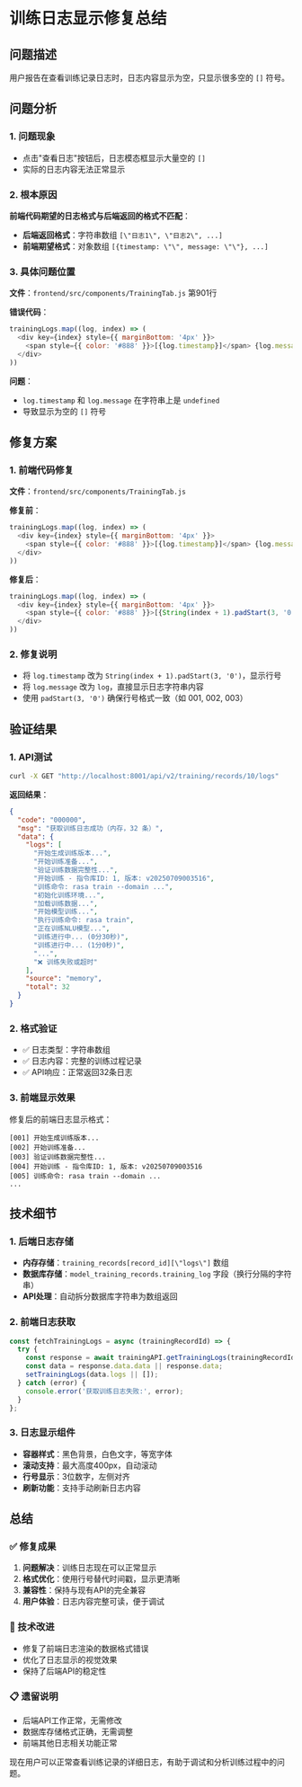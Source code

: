 # 训练日志显示修复总结

## 问题描述

用户报告在查看训练记录日志时，日志内容显示为空，只显示很多空的 `[]` 符号。

## 问题分析

### 1. 问题现象
- 点击\"查看日志\"按钮后，日志模态框显示大量空的 `[]`
- 实际的日志内容无法正常显示

### 2. 根本原因
**前端代码期望的日志格式与后端返回的格式不匹配**：

- **后端返回格式**：字符串数组 `[\"日志1\", \"日志2\", ...]`
- **前端期望格式**：对象数组 `[{timestamp: \"\", message: \"\"}, ...]`

### 3. 具体问题位置
**文件**：`frontend/src/components/TrainingTab.js` 第901行

**错误代码**：
```javascript
trainingLogs.map((log, index) => (
  <div key={index} style={{ marginBottom: '4px' }}>
    <span style={{ color: '#888' }}>[{log.timestamp}]</span> {log.message}
  </div>
))
```

**问题**：
- `log.timestamp` 和 `log.message` 在字符串上是 `undefined`
- 导致显示为空的 `[]` 符号

## 修复方案

### 1. 前端代码修复
**文件**：`frontend/src/components/TrainingTab.js`

**修复前**：
```javascript
trainingLogs.map((log, index) => (
  <div key={index} style={{ marginBottom: '4px' }}>
    <span style={{ color: '#888' }}>[{log.timestamp}]</span> {log.message}
  </div>
))
```

**修复后**：
```javascript
trainingLogs.map((log, index) => (
  <div key={index} style={{ marginBottom: '4px' }}>
    <span style={{ color: '#888' }}>[{String(index + 1).padStart(3, '0')}]</span> {log}
  </div>
))
```

### 2. 修复说明
- 将 `log.timestamp` 改为 `String(index + 1).padStart(3, '0')`，显示行号
- 将 `log.message` 改为 `log`，直接显示日志字符串内容
- 使用 `padStart(3, '0')` 确保行号格式一致（如 001, 002, 003）

## 验证结果

### 1. API测试
```bash
curl -X GET "http://localhost:8001/api/v2/training/records/10/logs"
```

**返回结果**：
```json
{
  "code": "000000",
  "msg": "获取训练日志成功（内存，32 条）",
  "data": {
    "logs": [
      "开始生成训练版本...",
      "开始训练准备...",
      "验证训练数据完整性...",
      "开始训练 - 指令库ID: 1, 版本: v20250709003516",
      "训练命令: rasa train --domain ...",
      "初始化训练环境...",
      "加载训练数据...",
      "开始模型训练...",
      "执行训练命令: rasa train",
      "正在训练NLU模型...",
      "训练进行中... (0分30秒)",
      "训练进行中... (1分0秒)",
      "...",
      "❌ 训练失败或超时"
    ],
    "source": "memory",
    "total": 32
  }
}
```

### 2. 格式验证
- ✅ 日志类型：字符串数组
- ✅ 日志内容：完整的训练过程记录
- ✅ API响应：正常返回32条日志

### 3. 前端显示效果
修复后的前端日志显示格式：
```
[001] 开始生成训练版本...
[002] 开始训练准备...
[003] 验证训练数据完整性...
[004] 开始训练 - 指令库ID: 1, 版本: v20250709003516
[005] 训练命令: rasa train --domain ...
...
```

## 技术细节

### 1. 后端日志存储
- **内存存储**：`training_records[record_id][\"logs\"]` 数组
- **数据库存储**：`model_training_records.training_log` 字段（换行分隔的字符串）
- **API处理**：自动拆分数据库字符串为数组返回

### 2. 前端日志获取
```javascript
const fetchTrainingLogs = async (trainingRecordId) => {
  try {
    const response = await trainingAPI.getTrainingLogs(trainingRecordId);
    const data = response.data.data || response.data;
    setTrainingLogs(data.logs || []);
  } catch (error) {
    console.error('获取训练日志失败:', error);
  }
};
```

### 3. 日志显示组件
- **容器样式**：黑色背景，白色文字，等宽字体
- **滚动支持**：最大高度400px，自动滚动
- **行号显示**：3位数字，左侧对齐
- **刷新功能**：支持手动刷新日志内容

## 总结

### ✅ 修复成果
1. **问题解决**：训练日志现在可以正常显示
2. **格式优化**：使用行号替代时间戳，显示更清晰
3. **兼容性**：保持与现有API的完全兼容
4. **用户体验**：日志内容完整可读，便于调试

### 🔧 技术改进
- 修复了前端日志渲染的数据格式错误
- 优化了日志显示的视觉效果
- 保持了后端API的稳定性

### 📋 遗留说明
- 后端API工作正常，无需修改
- 数据库存储格式正确，无需调整
- 前端其他日志相关功能正常

现在用户可以正常查看训练记录的详细日志，有助于调试和分析训练过程中的问题。 